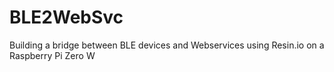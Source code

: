 # BLE2WebSvc

Building a bridge between BLE devices and Webservices using Resin.io on a Raspberry Pi Zero W